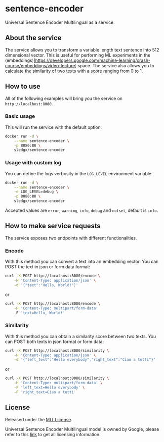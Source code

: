 # sentence-encoder

Universal Sentence Encoder Multilingual as a service.

## About the service

The service allows you to transform a variable length text sentence into 512 dimensional vector.
This is useful for performing ML experiments in the (embeddings)[https://developers.google.com/machine-learning/crash-course/embeddings/video-lecture] space.
The service also allows you to calculate the similarity of two texts with a score ranging from 0 to 1.

## How to use

All of the following examples will bring you the service on `http://localhost:8080`.

### Basic usage

This will run the service with the default option:

```sh
docker run -d \
    --name sentence-encoder \
    -p 8080:80 \
    sledgx/sentence-encoder
```

### Usage with custom log

You can define the logs verbosity in the `LOG_LEVEL` environment variable:

```sh
docker run -d \
    --name sentence-encoder \
    -e LOG_LEVEL=debug \
    -p 8080:80 \
    sledgx/sentence-encoder
```

Accepted values are `error`, `warning`, `info`, `debug` and `notset`, default is `info`.

## How to make service requests

The service exposes two endpoints with different functionalities.

### Encode

With this method you can convert a text into an embedding vector.
You can POST the text in json or form data format:

```sh
curl -X POST http://localhost:8080/encode \
    -H 'Content-Type: application/json' \
    -d '{"text":"Hello, World!"}'
```

or

```sh
curl -X POST http://localhost:8080/encode \
    -H 'Content-Type: multipart/form-data'
    -F 'text=Hello, World!'
```

### Similarity

With this method you can obtain a similarity score between two texts.
You can POST both texts in json format or form data:

```sh
curl -X POST http://localhost:8080/similarity \
    -H 'Content-Type: application/json' \
    -d '{"left_text":"Hello everybody","right_text":"Ciao a tutti"}'
```

or

```sh
curl -X POST http://localhost:8080/similarity \
    -H 'Content-Type: multipart/form-data' \
    -F 'left_text=Hello everybody' \
    -F 'right_text=Ciao a tutti'
```

## License

Released under the [MIT License](https://github.com/sledgx/sentence-encoder/blob/master/LICENSE).

Universal Sentence Encoder Multilingual model is owned by Google, please refer to this [link](https://tfhub.dev/google/universal-sentence-encoder-multilingual-large/3) to get all licensing information.
